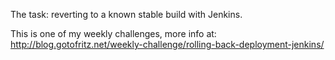 The task: reverting to a known stable build with Jenkins.

This is one of my weekly challenges, more info at: http://blog.gotofritz.net/weekly-challenge/rolling-back-deployment-jenkins/

